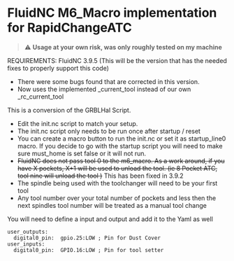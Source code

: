# FluidNC M6_Macro implementation for RapidChangeATC

> :warning: **Usage at your own risk, was only roughly tested on my machine**

REQUIREMENTS: FluidNC 3.9.5 (This will be the version that has the needed fixes to properly support this code)
- There were some bugs found that are corrected in this version.
- Now uses the implemented _current_tool instead of our own _rc_current_tool

This is a conversion of the GRBLHal Script.  

- Edit the init.nc script to match your setup. 
- The init.nc script only needs to be run once after startup / reset
- You can create a macro button to run the init.nc or set it as startup_line0 macro. If you decide to go with the startup script you will need to make sure must_home is set false or it will not run.
- ~~FluidNC does not pass tool 0 to the m6_macro.  As a work around, if you have X pockets, X+1 will be used to unload the tool. (ie 8 Pocket ATC, tool nine will unload the tool )~~ This has been fixed in 3.9.2
- The spindle being used with the toolchanger will need to be your first tool
- Any tool number over your total number of pockets and less then the next spindles tool number will be treated as a manual tool change

You will need to define a input and output and add it to the Yaml as well
```
user_outputs:
  digital0_pin:  gpio.25:LOW ; Pin for Dust Cover
user_inputs:
  digital0_pin:  GPIO.16:LOW ; Pin for tool setter
```
